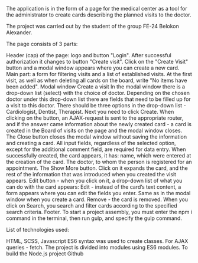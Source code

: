The application is in the form of a page for the medical center as a tool for the administrator to create cards describing the planned visits to the doctor.

The project was carried out by the student of the group FE-24 Belokon Alexander.

The page consists of 3 parts:

Header (cap) of the page: logo and button "Login". After successful authorization it changes to button "Create visit". Click on the "Create Visit" button and a modal window appears where you can create a new card.
Main part: a form for filtering visits and a list of established visits. At the first visit, as well as when deleting all cards on the board, write "No items have been added". Modal window Create a visit In the modal window there is a drop-down list (select) with the choice of doctor. Depending on the chosen doctor under this drop-down list there are fields that need to be filled up for a visit to this doctor. There should be three options in the drop-down list - Cardiologist, Dentist, Therapist. Next you need to click Create. When clicking on the button, an AJAX-request is sent to the appropriate router, and if the answer came information about the newly created card - a card is created in the Board of visits on the page and the modal window closes. The Close button closes the modal window without saving the information and creating a card. All input fields, regardless of the selected option, except for the additional comment field, are required for data entry. When successfully created, the card appears, it has: name, which were entered at the creation of the card. The doctor, to whom the person is registered for an appointment. The Show More button. Click on it expands the card, and the rest of the information that was introduced when you created the visit appears. Edit button - when you click on it, a drop-down list of what you can do with the card appears: Edit - instead of the card’s text content, a form appears where you can edit the fields you enter. Same as in the modal window when you create a card. Remove - the card is removed. When you click on Search, you search and filter cards according to the specified search criteria.
Footer.
To start a project assembly, you must enter the npm i command in the terminal, then run gulp, and specify the gulp command.

List of technologies used:

HTML, SCSS,
Javascript
ES6 syntax was used to create classes.
For AJAX queries - fetch.
The project is divided into modules using ES6 modules.
To build the Node.js project
Github
